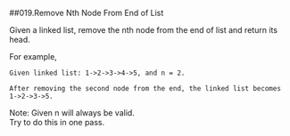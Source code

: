 ##019.Remove Nth Node From End of List

Given a linked list, remove the nth node from the end of list and return its head.

For example,
<pre><code>Given linked list: 1->2->3->4->5, and n = 2.<br/>
After removing the second node from the end, the linked list becomes 1->2->3->5.</code></pre>
Note:
Given n will always be valid.</br>
Try to do this in one pass.

